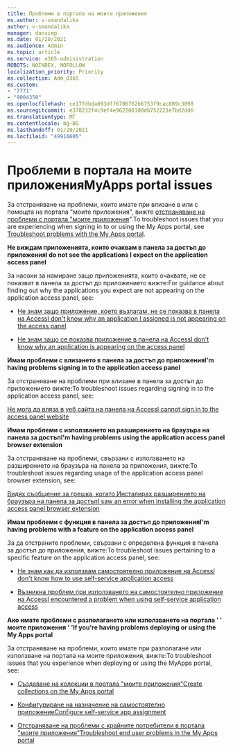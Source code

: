 ```yaml
---
title: Проблеми в портала на моите приложения
ms.author: v-smandalika
author: v-smandalika
manager: dansimp
ms.date: 01/20/2021
ms.audience: Admin
ms.topic: article
ms.service: o365-administration
ROBOTS: NOINDEX, NOFOLLOW
localization_priority: Priority
ms.collection: Adm_O365
ms.custom:
- "7771"
- "9004350"
ms.openlocfilehash: ce17fdbda093dff6706762b6753f9cac889c3098
ms.sourcegitcommit: e378232f4c9ef4e962208100db752221e7bd2dd6
ms.translationtype: MT
ms.contentlocale: bg-BG
ms.lasthandoff: 01/20/2021
ms.locfileid: "49916695"
---
```

# <a name="myapps-portal-issues"></a><span data-ttu-id="1267a-102">Проблеми в портала на моите приложения</span><span class="sxs-lookup"><span data-stu-id="1267a-102">MyApps portal issues</span></span>

<span data-ttu-id="1267a-103">За отстраняване на проблеми, които имате при влизане в или с помощта на портала "моите приложения", вижте [отстраняване на проблеми с портала "моите приложения](https://docs.microsoft.com/azure/active-directory/user-help/my-apps-portal-end-user-troubleshoot)".</span><span class="sxs-lookup"><span data-stu-id="1267a-103">To troubleshoot issues that you are experiencing when signing in to or using the My Apps portal, see [Troubleshoot problems with the My Apps portal](https://docs.microsoft.com/azure/active-directory/user-help/my-apps-portal-end-user-troubleshoot).</span></span>

<span data-ttu-id="1267a-104">**Не виждам приложенията, които очаквам в панела за достъп до приложения**</span><span class="sxs-lookup"><span data-stu-id="1267a-104">**I do not see the applications I expect on the application access panel**</span></span>

<span data-ttu-id="1267a-105">За насоки за намиране защо приложенията, които очаквате, не се показват в панела за достъп до приложението вижте:</span><span class="sxs-lookup"><span data-stu-id="1267a-105">For guidance about finding out why the applications you expect are not appearing on the application access panel, see:</span></span>

- [<span data-ttu-id="1267a-106">Не знам защо приложение, което възлагам, не се показва в панела на Access</span><span class="sxs-lookup"><span data-stu-id="1267a-106">I don't know why an application I assigned is not appearing on the access panel</span></span>](https://docs.microsoft.com/azure/active-directory/application-access-panel-unexpected-application-not-appearing/)
     
- [<span data-ttu-id="1267a-107">Не знам защо се показва приложение в панела на Access</span><span class="sxs-lookup"><span data-stu-id="1267a-107">I don't know why an application is appearing on the access panel</span></span>](https://docs.microsoft.com/azure/active-directory/application-access-panel-unexpected-application-appears/)

<span data-ttu-id="1267a-108">**Имам проблеми с влизането в панела за достъп до приложения**</span><span class="sxs-lookup"><span data-stu-id="1267a-108">**I'm having problems signing in to the application access panel**</span></span>

<span data-ttu-id="1267a-109">За отстраняване на проблеми при влизане в панела за достъп до приложението вижте:</span><span class="sxs-lookup"><span data-stu-id="1267a-109">To troubleshoot issues regarding signing in to the application access panel, see:</span></span>

[<span data-ttu-id="1267a-110">Не мога да вляза в уеб сайта на панела на Access</span><span class="sxs-lookup"><span data-stu-id="1267a-110">I cannot sign in to the access panel website</span></span>](https://docs.microsoft.com/azure/active-directory/manage-apps/application-sign-in-other-problem-access-panel)

<span data-ttu-id="1267a-111">**Имам проблеми с използването на разширението на браузъра на панела за достъп**</span><span class="sxs-lookup"><span data-stu-id="1267a-111">**I'm having problems using the application access panel browser extension**</span></span>

<span data-ttu-id="1267a-112">За отстраняване на проблеми, свързани с използването на разширението на браузъра на панела за приложения, вижте:</span><span class="sxs-lookup"><span data-stu-id="1267a-112">To troubleshoot issues regarding usage of the application access panel browser extension, see:</span></span>

[<span data-ttu-id="1267a-113">Видях съобщение за грешка, когато Инсталирах разширението на браузъра на панела за достъп</span><span class="sxs-lookup"><span data-stu-id="1267a-113">I saw an error when installing the application access panel browser extension</span></span>](https://docs.microsoft.com/azure/active-directory/application-access-panel-extension-problem-installing/)

<span data-ttu-id="1267a-114">**Имам проблеми с функция в панела за достъп до приложения**</span><span class="sxs-lookup"><span data-stu-id="1267a-114">**I'm having problems with a feature on the application access panel**</span></span>

<span data-ttu-id="1267a-115">За да отстраните проблеми, свързани с определена функция в панела за достъп до приложения, вижте:</span><span class="sxs-lookup"><span data-stu-id="1267a-115">To troubleshoot issues pertaining to a specific feature on the application access panel, see:</span></span>

- [<span data-ttu-id="1267a-116">Не знам как да използвам самостоятелно приложение на Access</span><span class="sxs-lookup"><span data-stu-id="1267a-116">I don't know how to use self-service application access</span></span>](https://docs.microsoft.com/azure/active-directory/manage-apps/access-panel-manage-self-service-access) 

- [<span data-ttu-id="1267a-117">Възникна проблем при използването на самостоятелно приложение на Access</span><span class="sxs-lookup"><span data-stu-id="1267a-117">I encountered a problem when using self-service application access</span></span>](https://docs.microsoft.com/azure/active-directory/manage-apps/access-panel-manage-self-service-access)
    
<span data-ttu-id="1267a-118">**Ако имате проблеми с разполагането или използването на портала ' ' моите приложения ' '**</span><span class="sxs-lookup"><span data-stu-id="1267a-118">**If you're having problems deploying or using the My Apps portal**</span></span>

<span data-ttu-id="1267a-119">За отстраняване на проблеми, които имате при разполагане или използване на портала на моите приложения, вижте:</span><span class="sxs-lookup"><span data-stu-id="1267a-119">To troubleshoot issues that you experience when deploying or using the MyApps portal, see:</span></span>

- [<span data-ttu-id="1267a-120">Създаване на колекции в портала "моите приложения"</span><span class="sxs-lookup"><span data-stu-id="1267a-120">Create collections on the My Apps portal</span></span>](https://docs.microsoft.com/azure/active-directory/manage-apps/access-panel-collections) 
    
- [<span data-ttu-id="1267a-121">Конфигуриране на назначение на самостоятелно приложение</span><span class="sxs-lookup"><span data-stu-id="1267a-121">Configure self-service app assignment</span></span>](https://docs.microsoft.com/azure/active-directory/manage-apps/manage-self-service-access)
     
- [<span data-ttu-id="1267a-122">Отстраняване на проблеми с крайните потребители в портала "моите приложения"</span><span class="sxs-lookup"><span data-stu-id="1267a-122">Troubleshoot end user problems in the My Apps portal</span></span>](https://docs.microsoft.com/azure/active-directory/user-help/my-apps-portal-end-user-troubleshoot)



